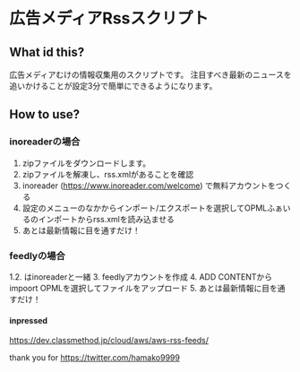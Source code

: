 # 広告メディアRssスクリプト
## What id this?
広告メディアむけの情報収集用のスクリプトです。
注目すべき最新のニュースを追いかけることが設定3分で簡単にできるようになります。

## How to use?

### inoreaderの場合

1. zipファイルをダウンロードします。
2. zipファイルを解凍し、rss.xmlがあることを確認
3. inoreader (https://www.inoreader.com/welcome) で無料アカウントをつくる
4. 設定のメニューのなかからインポート/エクスポートを選択してOPMLふぁいるのインポートからrss.xmlを読み込ませる
5. あとは最新情報に目を通すだけ！


### feedlyの場合
1.2. はinoreaderと一緒
3. feedlyアカウントを作成
4. ADD CONTENTからimpoort OPMLを選択してファイルをアップロード
5. あとは最新情報に目を通すだけ！

#### inpressed
https://dev.classmethod.jp/cloud/aws/aws-rss-feeds/

thank you for https://twitter.com/hamako9999
